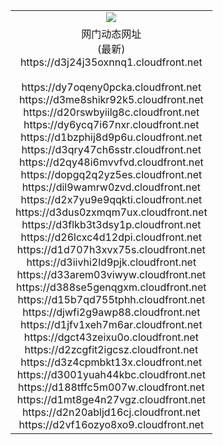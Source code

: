 ﻿<table>
  <tr></tr>
  <tr><td colspan=2 align=center><img src="https://d3j24j35oxnnq1.cloudfront.net/Up/oGate.jpg" /></td></tr>
  <tr><td colspan=2 align=center>网门动态网址<br/>(最新)
<br>https://d3j24j35oxnnq1.cloudfront.net
<br/>
<br>https://dy7oqeny0pcka.cloudfront.net
<br>https://d3me8shikr92k5.cloudfront.net
<br>https://d20rswbyiilg8c.cloudfront.net
<br>https://dy6ycq7i67nxr.cloudfront.net
<br>https://d1bzphij8d9p6u.cloudfront.net
<br>https://d3qry47ch6sstr.cloudfront.net
<br>https://d2qy48i6mvvfvd.cloudfront.net
<br>https://dopgq2q2yz5es.cloudfront.net
<br>https://dil9wamrw0zvd.cloudfront.net
<br>https://d2x7yu9e9qqkti.cloudfront.net
<br>https://d3dus0zxmqm7ux.cloudfront.net
<br>https://d3flkb3t3dsy1p.cloudfront.net
<br>https://d26lcxc4d12dpi.cloudfront.net
<br>https://d1d707h3xvx75s.cloudfront.net
<br>https://d3iivhi2ld9pjk.cloudfront.net
<br>https://d33arem03viwyw.cloudfront.net
<br>https://d388se5genqgxm.cloudfront.net
<br>https://d15b7qd755tphh.cloudfront.net
<br>https://djwfi2g9awp88.cloudfront.net
<br>https://d1jfv1xeh7m6ar.cloudfront.net
<br>https://dgct43zeixu0o.cloudfront.net
<br>https://d2zcgfit2igcsz.cloudfront.net
<br>https://d3z4cpmbkt13x.cloudfront.net
<br>https://d3001yuah44kbc.cloudfront.net
<br>https://d188tffc5m007w.cloudfront.net
<br>https://d1mt8ge4n27vgz.cloudfront.net
<br>https://d2n20abljd16cj.cloudfront.net
<br>https://d2vf16ozyo8xo9.cloudfront.net
    </td>
  </tr>
</table>
